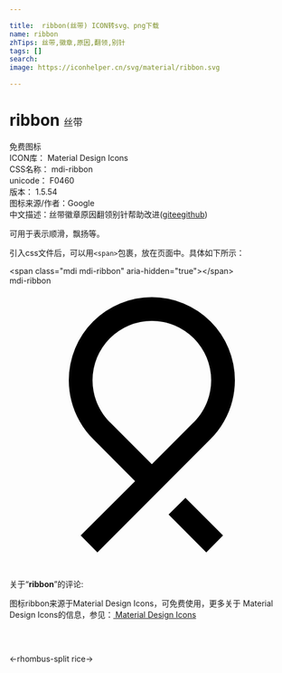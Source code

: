 ```yaml
---

title:  ribbon(丝带) ICON转svg、png下载
name: ribbon
zhTips: 丝带,徽章,原因,翻领,别针
tags: []
search: 
image: https://iconhelper.cn/svg/material/ribbon.svg

---
```


# ribbon  <small style="font-size: 60%;font-weight: 100">丝带</small>


<div class="detail-page">
<p>
<span><span class="badge-success badge">免费图标</span> </span>
<br/>
<span>
ICON库：
<span class="badge-secondary badge">Material Design Icons</span> 
</span>
<br/>
<span>
CSS名称：
<span class="badge-secondary badge">mdi-ribbon</span> 
</span>
<br/>
<span>
unicode：
<span class="badge-secondary badge">F0460</span> 
<copy-btn content='F0460' btn-title=""></copy-btn>
<copy-btn :content='String.fromCodePoint(parseInt("F0460", 16))' btn-title="复制U"></copy-btn>
</span>
<br/>
<span>
版本：
<span class="badge-secondary badge">1.5.54</span> 
</span>
<br/>
<span>图标来源/作者：<span class="badge-light badge">Google</span></span> 
<br/>
<span class="zh-detail">中文描述：<span class="badge-primary badge">丝带</span><span class="badge-primary badge">徽章</span><span class="badge-primary badge">原因</span><span class="badge-primary badge">翻领</span><span class="badge-primary badge">别针</span><span class="help-link"><span>帮助改进</span>(<a href="https://gitee.com/liuwave/icon-helper/edit/master/json/material/ribbon.json" target="_blank" rel="noopener noreferrer">gitee</a><a href="https://github.com/liuwave/icon-helper/edit/master/json/material/ribbon.json" target="_blank" rel="noopener noreferrer">github</a></span>)</span><br/>
</p>
</div><div class="description description alert alert-light">可用于表示顺滑，飘扬等。</div>
<div class="alert alert-dark">
  <i class="mdi mdi-ribbon mdi-48px"></i>
  <i class="mdi mdi-ribbon mdi-36px"></i>
  <i class="mdi mdi-ribbon mdi-24px"></i>
  <i class="mdi mdi-ribbon mdi-18px"></i>
</div>
<div>
  <p>引入css文件后，可以用<code>&lt;span&gt;</code>包裹，放在页面中。具体如下所示：    
  </p>
  <div class="alert alert-primary" style="font-size: 14px">
    &lt;span class="mdi mdi-ribbon" aria-hidden="true"&gt;&lt;/span&gt;
    <copy-btn content='<span class="mdi mdi-ribbon" aria-hidden="true"></span>'></copy-btn>
  </div>
  <div class="alert alert-secondary">
    <i class="mdi mdi-ribbon"
    style="font-size: 24px"
    aria-hidden="true"></i> mdi-ribbon
    <copy-btn content="mdi-ribbon" btn-title="复制图标名称"></copy-btn>
  </div>
</div>
<div id="svg" class="svg-wrap">
<svg xmlns="http://www.w3.org/2000/svg" viewBox="0 0 24 24"><path d="M13.41,19.31L16.59,22.5L18,21.07L14.83,17.9M15.54,11.53H15.53L12,15.07L8.47,11.53H8.46V11.53C7.56,10.63 7,9.38 7,8A5,5 0 0,1 12,3A5,5 0 0,1 17,8C17,9.38 16.44,10.63 15.54,11.53M16.9,13C18.2,11.73 19,9.96 19,8A7,7 0 0,0 12,1A7,7 0 0,0 5,8C5,9.96 5.81,11.73 7.1,13V13L10.59,16.5L6,21.07L7.41,22.5L16.9,13Z" /></svg>
</div>
<detail full-name='mdi-ribbon'></detail>
<div class="icon-detail__container">
<p>关于“<b>ribbon</b>”的评论:</p>
</div>
<Vssue title="关于“ribbon”的评论" />    
<div><p>图标ribbon来源于Material Design Icons，可免费使用，更多关于 Material Design Icons的信息，参见：<a target="_blank" href="https://iconhelper.cn/material.html"> Material Design Icons</a>
</p></div>

<div style="padding:2rem 0 " class="page-nav"><p class="inner"><span class="prev">←<router-link to="/icon/rhombus-split.html">rhombus-split</router-link></span> <span class="next"><router-link to="/icon/rice.html">rice</router-link>→</span></p></div>

